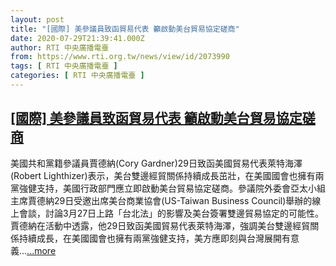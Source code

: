 ```yaml
---
layout: post
title: "[國際] 美參議員致函貿易代表 籲啟動美台貿易協定磋商"
date: 2020-07-29T21:39:41.000Z
author: RTI 中央廣播電臺
from: https://www.rti.org.tw/news/view/id/2073990
tags: [ RTI 中央廣播電臺 ]
categories: [ RTI 中央廣播電臺 ]
---
```

<!--1596058781000-->
[[國際] 美參議員致函貿易代表 籲啟動美台貿易協定磋商](https://www.rti.org.tw/news/view/id/2073990)
------

<div>
美國共和黨籍參議員賈德納(Cory Gardner)29日致函美國貿易代表萊特海澤(Robert Lighthizer)表示，美台雙邊經貿關係持續成長茁壯，在美國國會也擁有兩黨強健支持，美國行政部門應立即啟動美台貿易協定磋商。參議院外委會亞太小組主席賈德納29日受邀出席美台商業協會(US-Taiwan Business Council)舉辦的線上會談，討論3月27日上路「台北法」的影響及美台簽署雙邊貿易協定的可能性。賈德納在活動中透露，他29日致函美國貿易代表萊特海澤，強調美台雙邊經貿關係持續成長，在美國國會也擁有兩黨強健支持，美方應即刻與台灣展開有意義...<a target="_blank" href="https://www.rti.org.tw/news/view/id/2073990">...more</a>
</div>
